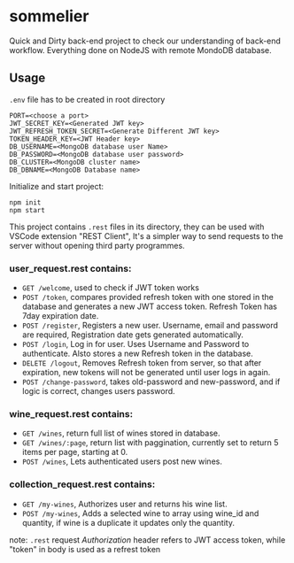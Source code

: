 # sommelier
Quick and Dirty back-end project to check our understanding of back-end workflow. Everything done on NodeJS with remote MondoDB database.

## Usage
```.env``` file has to be created in root directory
```
PORT=<choose a port>
JWT_SECRET_KEY=<Generated JWT key>
JWT_REFRESH_TOKEN_SECRET=<Generate Different JWT key>
TOKEN_HEADER_KEY=<JWT Header key>
DB_USERNAME=<MongoDB database user Name>
DB_PASSWORD=<MongoDB database user password>
DB_CLUSTER=<MongoDB cluster name>
DB_DBNAME=<MongoDB Database name>
```
Initialize and start project:
```
npm init
npm start
```

This project contains ```.rest``` files in its directory, they can be used with VSCode extension "REST Client", It's a simpler way to send requests to the server without opening third party programmes.

### user_request.rest contains:
- ```GET /welcome```, used to check if JWT token works
- ```POST /token```, compares provided refresh token with one stored in the database and generates a new JWT access token. Refresh Token has 7day expiration date.
- ```POST /register```, Registers a new user. Username, email and password are required, Registration date gets generated automatically.
- ```POST /login```, Log in for user. Uses Username and Password to authenticate. Alsto stores a new Refresh token in the database. 
- ```DELETE /logout```, Removes Refresh token from server, so that after expiration, new tokens will not be generated until user logs in again.
- ```POST /change-password```, takes old-password and new-password, and if logic is correct, changes users password.

### wine_request.rest contains:
- ```GET /wines```, return full list of wines stored in database.
- ```GET /wines/:page```, return list with paggination, currently set to return 5 items per page, starting at 0.
- ```POST /wines```, Lets authenticated users post new wines.

### collection_request.rest contains:
- ```GET /my-wines```, Authorizes user and returns his wine list.
- ```POST /my-wines```, Adds a selected wine to array using wine_id and quantity, if wine is a duplicate it updates only the quantity.

note: ```.rest``` request *Authorization* header refers to JWT access token, while "token" in body is used as a refrest token 
